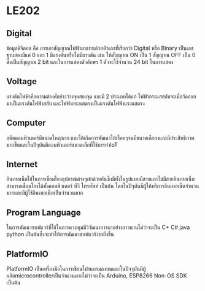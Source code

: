 # LE202
## Digital
ข้อมูลดิจิตอล คือ การเอาสัญญาณไฟฟ้ามาแทนด้วยตัวเลขที่เรียกว่า Digital หรือ Binary เป็นเลขฐานสองมีแค่ 0 และ 1 มีแรงดันหรือไม่มีแรงดัน เช่น ให้สัญญาณ ON เป็น 1 สัญญาณ OFF เป็น 0 ซึ่งเป็นสัญญาณ 2 bit และในการแสดงตัวอักษร 1 ตัวจะใช้จำนวน 24 bit ในการแสดง
## Voltage
แรงดันไฟฟ้าคือความต่างศักย์ระว่างจุดสองจุด และมี 2 ประเภทได้แก่ ไฟฟ้ากระแสสลับจะเมื่อวัดออกมาเป็นแรงดันไฟฟ้าสลับ และไฟฟ้ากระแสตรงเป็นแรงดันไฟฟ้าแระแสตรง
## Computer
อดีตคอมพิวเตอร์มีขนาดใหญ่มาก และได้เกิดการพัฒนาให้เรื่อยๆจนมีขนาดเล็กลงและมีประสิทธิภาพมากขึ้นและในปัจุบันมีคอมพิวเตอร์ขนาดเล็กที่ใช้การทำIoT
## Internet
อินเทอเน็ตใช้ในการเชื่อมโยงอุปกรณ์ต่างๆเข้าด้วยกันซึ่งมีทั้งในรูปแบบมีสายและไม่มีสายอินเทอเน็ตสามารถเชื่อมโยงได้ทั้งคอมพิวเตอร์ ทีวี โทรศัพท์ เป็นต้น โดยในปัจุบันมีผู้ให้บริการอินเทอเน็ตจำนวนมากและมีผู้ใช้อินเทอเน็ตเป็นจำนวนมาก
## Program Language
ในการพัฒนาซอฟแวร์ที่ใช้ในการควบคุมมีวิวัฒนาการมาอย่างยาวนานไม่ว่าจะเป็น C+ C# java python เป็นต้นซึ่งจะทำให้การพัฒนาซอฟแวร์ง่ายยิ่งขึ้น
## PlatformIO
PlatformIO เป็นเครื่องมือในการเขียนโปรแกรมลงบนและในปัจจุบันมีผู้ผลิตmicrocontrollerเป็นจำนวนมากไม่ว่าจะเป็น Arduino, ESP8266 Non-OS SDK เป็นต้น
